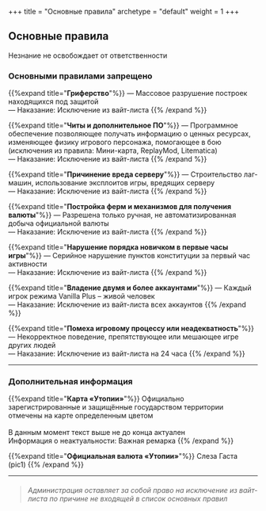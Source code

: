 +++
title = "Основные правила"
archetype = "default"
weight = 1
+++

## Основные правила
<gray>Незнание не освобождает от ответственности</gray>

### Основными правилами запрещено

{{%expand title="**Гриферство**"%}}
— Массовое разрушение построек находящихся под защитой\
— Наказание: Исключение из вайт-листа
{{% /expand %}}

{{%expand title="**Читы и дополнительное ПО**"%}}
— Программное обеспечение позволяющее получать информацию о ценных ресурсах, изменяющее физику игрового персонажа, помогающее в бою\
(исключения из правила: Мини-карта, ReplayMod, Litematica)\
— Наказание: Исключение из вайт-листа
{{% /expand %}}

{{%expand title="**Причинение вреда серверу**"%}}
— Строительство лаг-машин, использование эксплоитов игры, вредящих серверу\
— Наказание: Исключение из вайт-листа
{{% /expand %}}

{{%expand title="**Постройка ферм и механизмов для получения валюты**"%}}
— Разрешена только ручная, не автоматизированная добыча официальной валюты\
— Наказание: Исключение из вайт-листа
{{% /expand %}}

{{%expand title="**Нарушение порядка новичком в первые часы игры**"%}}
— Серийное нарушение пунктов конституции за первый час активности\
— Наказание: Исключение из вайт-листа
{{% /expand %}}

{{%expand title="**Владение двумя и более аккаунтами**"%}}
— Каждый игрок режима Vanilla Plus – живой человек\
— Наказание: Исключение из вайт-листа всех аккаунтов
{{% /expand %}}

{{%expand title="**Помеха игровому процессу или неадекватность**"%}}
— Некорректное поведение, препятствующее или мешающее игре других людей\
— Наказание: Исключение из вайт-листа на 24 часа
{{% /expand %}}

---

### Дополнительная информация

{{%expand title="**Карта «Утопии»**"%}}
Официально зарегистрированные и защищённые государством территории отмечены на карте определенным цветом\
\
В данным момент текст выше не до конца актуален\
Информация о неактуальности: Важная ремарка
{{% /expand %}}

{{%expand title="**Официальная валюта «Утопии»**"%}}
Слеза Гаста\
(pic1)
{{% /expand %}}

---

> ###### Администрация оставляет за собой право на исключение из вайт-листа по причине не входящей в список основных правил